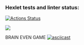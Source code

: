 ### Hexlet tests and linter status:

[![Actions Status](https://github.com/imbalans/python-project-49/workflows/hexlet-check/badge.svg)](https://github.com/imbalans/python-project-49/actions)

<a href="https://codeclimate.com/github/imbalans/python-project-49/maintainability"><img src="https://api.codeclimate.com/v1/badges/7c2aa085ea8f32ae2932/maintainability" /></a>

BRAIN EVEN GAME
[![asciicast](https://asciinema.org/a/EWE6tPGXTbVwdZxac97saxGsm.svg)](https://asciinema.org/a/EWE6tPGXTbVwdZxac97saxGsm)